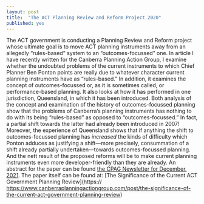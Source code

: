 ```yaml
---
layout: post
title:  "The ACT Planning Review and Reform Project 2020"
published: yes
---
```


The ACT government is conducting a Planning Review and Reform project whose ultimate goal is to move ACT planning instruments away from an allegedly “rules-based” system to an “outcomes-focussed” one. In article I have recently written for the Canberra Planning Action Group, I examine whether the undoubted problems of the current instruments to which Chief Planner Ben Ponton points are really due to whatever character current planning instruments have as “rules-based.” In addition, it examines the concept of outcomes-focussed or, as it is sometimes called, or performance-based planning. It also looks at how it has performed in one jurisdiction, Queensland, in which it has been introduced. Both analysis of the concept and examination of the history of outcomes-focussed planning show that the problems of Canberra’s planning instruments has nothing to do with its being “rules-based” as opposed to “outcomes-focussed.” In fact, a partial shift towards the latter had already been introduced in 2007! Moreover, the experience of Queensland shows that if anything the shift to outcomes-focussed planning has *increased* the kinds of difficulty which Ponton adduces as justifying a shift—more precisely, consummation of a shift already partially undertaken—towards outcomes-focussed planning. And the nett result of the proposed reforms will be to make current planning instruments even more developer-friendly than they are already. 
An abstract for the paper can be found [the CPAG Newsletter for December, 2021]( https://shoutout.wix.com/so/97NrQPpKd?languageTag=en&cid=7629bf73-2ec7-47f1-bb89-16168c7b5b03#/main).
The paper itself can be found at: [The Significance of the Current ACT Government Planning Review](https:// https://www.canberraplanningactiongroup.com/post/the-significance-of-the-current-act-government-planning-review)
